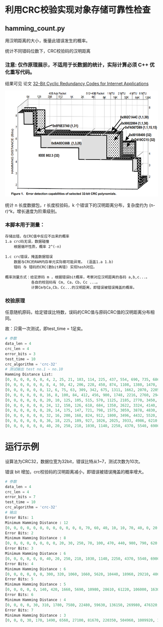 # 利用CRC校验实现对象存储可靠性检查
## hamming_count.py

用汉明距离的大小，衡量此错误发生的概率。

统计不同错码位数下，CRC校验码的汉明距离

### 注意:   仅作原理展示，不适用于长数据的统计，实际计算必须 C++ 优化重写代码。

结果可见 论文 [32-Bit Cyclic Redundancy Codes for Internet Applications](./docs/32-Bit-Cyclic-Redundancy-Codes-for-Internet-Applications.pdf)


![校验码在不同数据长度数下的最低汉明距离](.\\docs\Error-detection-capabilities-of-selected-32-bit-CRC-polynomials.png)
 

统计 n 长度数据包，r 长度校验码，k 个错误下的汉明距离分布，复杂度约为 (n-r)^k，增长速度为阶乘级别。

### 本脚本用于测量：
    存储出错，在CRC值中反应不出来的概率
    1.a crc码无误，数据碰撞
        根据循环性质，概率 2^(-n)

    1.c crc错误，掩盖数据错误
        数据与CRC的RAM内存单元实际都可能异常。 (涵盖1.a 1.b)
        错码 与 错码的CRC(数bit再错) 实现hash对应。

    概率测量方式：给定原码 m ，根据错误bit概率，考察对应汉明距离的各码 a,b,c...。
                各自的校验码有 Cm, Ca，Cb，Cc ...。
                计算Cm与Ca,Cb，Cc...的汉明距离，即错误被错误掩盖的概率。


### 校验原理
任意随机原码，给定错误比特数，误码的CRC值与原码CRC值的汉明距离分布相同。

故：只需一次测试，即test_time = 1足矣。
```py
# 参数
data_len = 4
crc_len = 4
error_bits = 3
test_time = 10
crc_algorithm = 'crc-32'
# 测试输出 test no.1 ~ no.10
Hamming Distance List:
[0, 0, 0, 0, 0, 0, 4, 2, 25, 21, 103, 114, 225, 437, 554, 690, 735, 686, 470, 404, 242, 105, 85, 37, 11, 10, 0, 0, 0, 0, 0, 0, 0]
[0, 0, 0, 0, 0, 0, 8, 4, 50, 42, 206, 228, 450, 874, 1108, 1380, 1470, 1372, 940, 808, 484, 210, 170, 74, 22, 20, 0, 0, 0, 0, 0, 0, 0]
[0, 0, 0, 0, 0, 0, 12, 6, 75, 63, 309, 342, 675, 1311, 1662, 2070, 2205, 2058, 1410, 1212, 726, 315, 255, 111, 33, 30, 0, 0, 0, 0, 0, 0, 0]
[0, 0, 0, 0, 0, 0, 16, 8, 100, 84, 412, 456, 900, 1748, 2216, 2760, 2940, 2744, 1880, 1616, 968, 420, 340, 148, 44, 40, 0, 0, 0, 0, 0, 0, 0]
[0, 0, 0, 0, 0, 0, 20, 10, 125, 105, 515, 570, 1125, 2185, 2770, 3450, 3675, 3430, 2350, 2020, 1210, 525, 425, 185, 55, 50, 0, 0, 0, 0, 0, 0, 0]
[0, 0, 0, 0, 0, 0, 24, 12, 150, 126, 618, 684, 1350, 2622, 3324, 4140, 4410, 4116, 2820, 2424, 1452, 630, 510, 222, 66, 60, 0, 0, 0, 0, 0, 0, 0]
[0, 0, 0, 0, 0, 0, 28, 14, 175, 147, 721, 798, 1575, 3059, 3878, 4830, 5145, 4802, 3290, 2828, 1694, 735, 595, 259, 77, 70, 0, 0, 0, 0, 0, 0, 0]
[0, 0, 0, 0, 0, 0, 32, 16, 200, 168, 824, 912, 1800, 3496, 4432, 5520, 5880, 5488, 3760, 3232, 1936, 840, 680, 296, 88, 80, 0, 0, 0, 0, 0, 0, 0]
[0, 0, 0, 0, 0, 0, 36, 18, 225, 189, 927, 1026, 2025, 3933, 4986, 6210, 6615, 6174, 4230, 3636, 2178, 945, 765, 333, 99, 90, 0, 0, 0, 0, 0, 0, 0]
[0, 0, 0, 0, 0, 0, 40, 20, 250, 210, 1030, 1140, 2250, 4370, 5540, 6900, 7350, 6860, 4700, 4040, 2420, 1050, 850, 370, 110, 100, 0, 0, 0, 0, 0, 0, 0]
```

# 运行示例
设算法为CRC32，数据位宽为32bit，错误比特从1~7，测试次数为10次。

错误 bit 增加，crc校验码的汉明距离减小，即错误被错误掩盖的概率增大。
```py
# 参数
data_len = 4
crc_len = 4
error_bits = 7
test_time = 10
crc_algorithm = 'crc-32'
# 输出
Error Bits: 1
Minimum Hamming Distance : 12
[0, 0, 0, 0, 0, 0, 0, 0, 0, 0, 0, 0, 70, 60, 40, 10, 10, 70, 40, 0, 20, 0, 0, 0, 0, 0, 0, 0, 0, 0, 0, 0, 0]
Error Bits: 2
Minimum Hamming Distance : 8
[0, 0, 0, 0, 0, 0, 0, 0, 20, 30, 250, 70, 100, 470, 440, 980, 790, 620, 510, 210, 250, 90, 50, 40, 30, 10, 0, 0, 0, 0, 0, 0, 0]
Error Bits: 3
Minimum Hamming Distance : 6
[0, 0, 0, 0, 0, 0, 40, 20, 250, 210, 1030, 1140, 2250, 4370, 5540, 6900, 7350, 6860, 4700, 4040, 2420, 1050, 850, 370, 110, 100, 0, 0, 0, 0, 0, 0, 0]
Error Bits: 4
Minimum Hamming Distance : 6
[0, 0, 0, 0, 0, 0, 300, 320, 1060, 1660, 5620, 10440, 18960, 29210, 40030, 47840, 49070, 47560, 38530, 28690, 20130, 11020, 5050, 2680, 1010, 330, 80, 10, 0, 0, 0, 0, 0]
Error Bits: 5
Minimum Hamming Distance : 5
[0, 0, 0, 0, 0, 140, 420, 1660, 5690, 10980, 28610, 61220, 106000, 163070, 222930, 263620, 280110, 264260, 222890, 165020, 105580, 60830, 30990, 13090, 4880, 1260, 300, 180, 20, 10, 0, 0, 0]
Error Bits: 6
Minimum Hamming Distance : 4
[0, 0, 0, 0, 30, 310, 1780, 7580, 22480, 59630, 136150, 269980, 476320, 735550, 988710, 1185060, 1269660, 1200070, 1003650, 732210, 474960, 271410, 134630, 60770, 21580, 7140, 1790, 400, 60, 10, 0, 0, 0]
Error Bits: 7
Minimum Hamming Distance : 3
[0, 0, 0, 30, 170, 1490, 6560, 27100, 81670, 220350, 504960, 1009920, 1774150, 2726460, 3686920, 4438800, 4703640, 4429050, 3708590, 2724900, 1761490, 1006840, 505530, 220520, 82400, 27610, 7410, 1660, 320, 10, 10, 0, 0]
